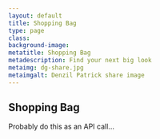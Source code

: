 ```yaml
---
layout: default
title: Shopping Bag
type: page
class:
background-image:
metatitle: Shopping Bag
metadescription: Find your next big look
metaimg: dg-share.jpg
metaimgalt: Denzil Patrick share image
---
```


## Shopping Bag

Probably do this as an API call...
